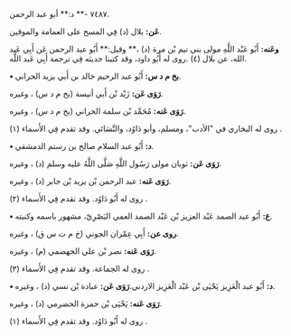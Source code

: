 ٧٤٨٧ -** د:** أبو عبد الرحمن.

**عَن:** بلال (د) فِي المسح على العمامة والموقين.

**وعَنه:** أَبُو عَبْد اللَّهِ مولى بني تيم بْن مرة (د) ،** وقيل:** أَبُو عبد الرحمن عَن أَبِي عَبد الله، عن بلال (٤) .روى له أَبُو داود، وقد كتبنا حديثه فِي ترجمة أَبِي عَبد اللَّه.

**• بخ م د س:** أَبُو عبد الرحيم خالد بن أَبي يزيد الحراني.

**رَوَى عَن:** زَيْد بْن أَبي أنيسة (بخ م د س) ، وغيره.

**رَوَى عَنه:** مُحَمَّد بْن سلمة الحراني (بخ م د س) ، وغيره.

روى له البخاري في "الأدب"، ومسلم، وأبو دَاوُد، والنَّسَائي. وقد تقدم فِي الأَسماء (١) .

**• د:** أَبُو عبد السلام صالح بن رستم الدمشقي.

**رَوَى عَن:** ثوبان مولى رَسُول اللَّهِ صَلَّى اللَّهُ عليه وسلم (د) ، وغيره.

**رَوَى عَنه:** عبد الرحمن بْن يزيد بْن جابر (د) ، وغيره.

روى له أَبُو دَاوُد. وقد تقدم فِي الأَسماء (٢) .

**• ع:** أَبُو عبد الصمد عَبْد العزيز بْن عَبْد الصمد العمي البَصْرِيّ، مشهور باسمه وكنيته.

**روى عن:** أَبِي عِمْران الجوني (خ م ت س ق) ، وغيره.

**رَوَى عَنه:** نصر بْن علي الجهضمي (م) ، وغيره.

روى له الجماعة. وقد تقدم فِي الأَسماء (٣) .

**• د:** أَبُو عبد الْعَزِيز يَحْيَى بْن عَبْد الْعَزِيز الاردني.**رَوَى عَن:** عبادة بْن نسي (د) ، وغيره.

**رَوَى عَنه:** يَحْيَى بْن حمزة الحضرمي (د) ، وغيره.

روى له أَبُو دَاوُد. وقد تقدم فِي الأَسماء (١) .